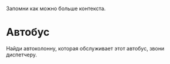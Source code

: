 Запомни как можно больше контекста.

# Автобус

Найди автоколонну, которая обслуживает этот автобус, звони диспетчеру.
